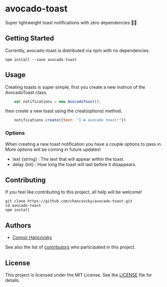 # avocado-toast
Super lightweight toast notifications with zero dependencies 🥑🍞
## Getting Started

Currently, avocado-toast is distributed via npm with no dependencies.

    npm install --save avocado-toast

## Usage

Creating toasts is super simple, first you create a new instnce of the AvocadoToast class. 

```javascript
    var notifications = new AvocadoToast();
```

then create a new toast using the creat(options) method.

```javascript
    notifications.create({text: "I ❤️ avocado toast!"})
```

### Options

When creating a new toast notification you have a couple options to pass in.  More options will be coming in future updates!

- text {string} : The text that will appear within the toast. 
- delay {int} : How long the toast will last before it disappears.


## Contributing

If you feel like contributing to this project, all help will be welcome!

    git clone https://github.com/chancovsky/avocado-toast.git
    cd avocado-toast
    npm install

## Authors

* [Connor Hancovsky](http://connorhancovsky.com)

See also the list of
[contributors](https://github.com/chancovsky/avocado-toast/contributors) who
participated in this project.

## License

This project is licensed under the MIT License. See the [LICENSE](LICENSE) file
for details.
